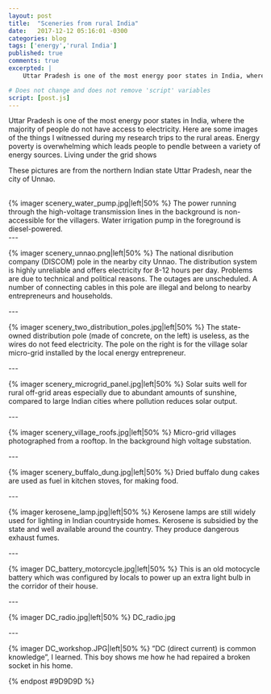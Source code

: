```yaml
---
layout: post
title:  "Sceneries from rural India"
date:   2017-12-12 05:16:01 -0300 
categories: blog
tags: ['energy','rural India']
published: true
comments: true 
excerpted: |
    Uttar Pradesh is one of the most energy poor states in India, where the majority of people do not have access...

# Does not change and does not remove 'script' variables
script: [post.js]
---
```


Uttar Pradesh is one of the most energy poor states in India, where the majority of people do not have access to electricity. Here are some images of the things I witnessed during my research trips to the rural areas. Energy poverty is overwhelming which leads people to pendle between a variety of energy sources. Living under the grid shows 

These pictures are from the northern Indian state Uttar Pradesh, near the city of Unnao. 

<div style="clear:both;"></div>

<br>
{% imager scenery_water_pump.jpg|left|50% %}
The power running through the high-voltage transmission lines in the background is non-accessible for the villagers. Water irrigation pump in the foreground is diesel-powered.

<div style="clear:both;">
---
</div>

{% imager scenery_unnao.png|left|50% %}
The national disribution company (DISCOM) pole in the nearby city Unnao. The distribution system is highly unreliable and offers electricity for 8-12 hours per day. Problems are due to technical and political reasons. The outages are unscheduled. A number of connecting cables in this pole are illegal and belong to nearby entrepreneurs and households.

<div style="clear:both;">
---
</div>

{% imager scenery_two_distribution_poles.jpg|left|50% %}
The state-owned distribution pole (made of concrete, on the left) is useless, as the wires do not feed electricity. The pole on the right is for the village solar micro-grid installed by the local energy entrepreneur. 

<div style="clear:both;">
---
</div>

{% imager scenery_microgrid_panel.jpg|left|50% %}
Solar suits well for rural off-grid areas especially due to abundant amounts of sunshine, compared to large Indian cities where pollution reduces solar output. 


<div style="clear:both;">
---
</div>

{% imager scenery_village_roofs.jpg|left|50% %}
Micro-grid villages photographed from a rooftop. In the background high voltage substation.

<div style="clear:both;">
---
</div>

{% imager scenery_buffalo_dung.jpg|left|50% %}
Dried buffalo dung cakes are used as fuel in kitchen stoves, for making food.

<div style="clear:both;">
---
</div>

{% imager kerosene_lamp.jpg|left|50% %}
Kerosene lamps are still widely used for lighting in Indian countryside homes. Kerosene is subsidied by the state and well available around the country. They produce dangerous exhaust fumes.

<div style="clear:both;">
---
</div>

{% imager DC_battery_motorcycle.jpg|left|50% %}
This is an old motocycle battery which was configured by locals to power up an extra light bulb in the corridor of their house.

<div style="clear:both;">
---
</div>

{% imager DC_radio.jpg|left|50% %}
DC_radio.jpg

<div style="clear:both;">
---
</div>

{% imager DC_workshop.JPG|left|50% %}
”DC (direct current) is common knowledge”, I learned. This boy shows me how he had repaired a broken socket in his home.


<div style="clear:both;"></div>

{% endpost #9D9D9D %}



